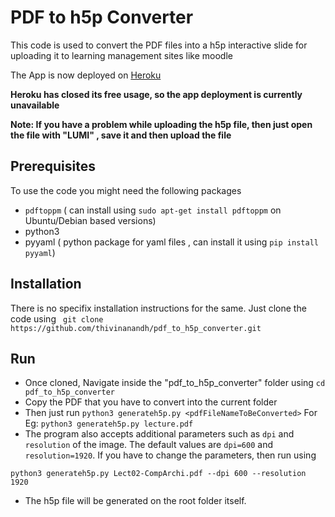 # PDF to h5p Converter 

This code is used to convert the PDF files into a h5p interactive slide for uploading it to learning management sites like moodle 

The App is now deployed on [Heroku](https://h5p2pdf.herokuapp.com)

**Heroku has closed its free usage, so the app deployment is currently unavailable**

**Note: If you have a problem while uploading the h5p file, then just open the file with "LUMI" , save it and then upload the file**

## Prerequisites 

To use the code you might need the following packages 
- `pdftoppm`   ( can install using `sudo apt-get install pdftoppm` on Ubuntu/Debian based versions)
- python3
- pyyaml ( python package for yaml files , can install it using `pip install pyyaml`)

## Installation

There is no specifix installation instructions for the same. Just clone the code using 
` git clone https://github.com/thivinanandh/pdf_to_h5p_converter.git` 



## Run

- Once cloned, Navigate inside the "pdf_to_h5p_converter" folder using `cd pdf_to_h5p_converter` 
- Copy the PDF that you have to convert into the current folder 
- Then just run `python3 generateh5p.py <pdfFileNameToBeConverted>` 
    For Eg:
        ```
        python3 generateh5p.py lecture.pdf
        ```
- The program also accepts additional parameters such as `dpi` and `resolution` of the image. The default values are `dpi=600` and `resolution=1920`. If you have to change the parameters, then run using 
```
python3 generateh5p.py Lect02-CompArchi.pdf --dpi 600 --resolution 1920
```
- The h5p file will be generated on the root folder itself.



